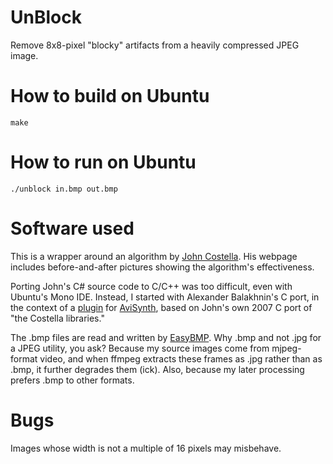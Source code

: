 # UnBlock

Remove 8x8-pixel "blocky" artifacts from a heavily compressed JPEG image.

# How to build on Ubuntu

`make`

# How to run on Ubuntu

`./unblock in.bmp out.bmp`

# Software used

This is a wrapper around an algorithm by [John Costella](http://johncostella.webs.com/unblock/).
His webpage includes before-and-after pictures showing the algorithm's effectiveness.

Porting John's C# source code to C/C++ was too difficult, even with Ubuntu's Mono IDE.
Instead, I started with Alexander Balakhnin's C port,
in the context of a [plugin](http://avisynth.org.ru/unblock/unblock.html)
for [AviSynth](http://sourceforge.net/projects/avisynth2/),
based on John's own 2007 C port of "the Costella libraries."

The .bmp files are read and written by [EasyBMP](http://easybmp.sourceforge.net/).
Why .bmp and not .jpg for a JPEG utility, you ask?
Because my source images come from mjpeg-format video,
and when ffmpeg extracts these frames as .jpg rather than as .bmp, it further degrades them (ick).
Also, because my later processing prefers .bmp to other formats.

# Bugs

Images whose width is not a multiple of 16 pixels may misbehave.
